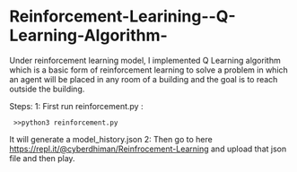 # Reinforcement-Learining--Q-Learning-Algorithm-
Under reinforcement learning model, I  implemented Q Learning algorithm which is a basic form of reinforcement learning to solve a problem in which an agent will be placed in any room of a building and the goal is to reach outside the building.


Steps:
 1: First run reinforcement.py :
   
     >>python3 reinforcement.py
   It will generate a model_history.json
 2: Then go to here https://repl.it/@cyberdhiman/Reinfrocement-Learning  and upload that json file and then play.
